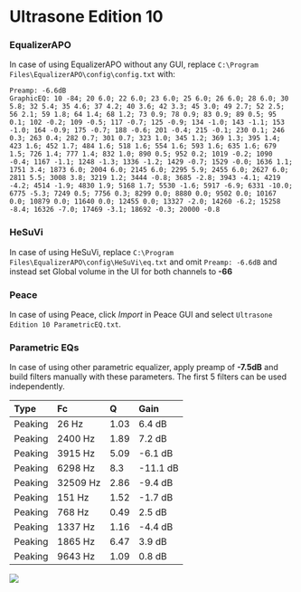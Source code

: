 # Ultrasone Edition 10

### EqualizerAPO
In case of using EqualizerAPO without any GUI, replace `C:\Program Files\EqualizerAPO\config\config.txt`
with:
```
Preamp: -6.6dB
GraphicEQ: 10 -84; 20 6.0; 22 6.0; 23 6.0; 25 6.0; 26 6.0; 28 6.0; 30 5.8; 32 5.4; 35 4.6; 37 4.2; 40 3.6; 42 3.3; 45 3.0; 49 2.7; 52 2.5; 56 2.1; 59 1.8; 64 1.4; 68 1.2; 73 0.9; 78 0.9; 83 0.9; 89 0.5; 95 0.1; 102 -0.2; 109 -0.5; 117 -0.7; 125 -0.9; 134 -1.0; 143 -1.1; 153 -1.0; 164 -0.9; 175 -0.7; 188 -0.6; 201 -0.4; 215 -0.1; 230 0.1; 246 0.3; 263 0.4; 282 0.7; 301 0.7; 323 1.0; 345 1.2; 369 1.3; 395 1.4; 423 1.6; 452 1.7; 484 1.6; 518 1.6; 554 1.6; 593 1.6; 635 1.6; 679 1.5; 726 1.4; 777 1.4; 832 1.0; 890 0.5; 952 0.2; 1019 -0.2; 1090 -0.4; 1167 -1.1; 1248 -1.3; 1336 -1.2; 1429 -0.7; 1529 -0.0; 1636 1.1; 1751 3.4; 1873 6.0; 2004 6.0; 2145 6.0; 2295 5.9; 2455 6.0; 2627 6.0; 2811 5.5; 3008 3.8; 3219 1.2; 3444 -0.8; 3685 -2.8; 3943 -4.1; 4219 -4.2; 4514 -1.9; 4830 1.9; 5168 1.7; 5530 -1.6; 5917 -6.9; 6331 -10.0; 6775 -5.3; 7249 0.5; 7756 0.3; 8299 0.0; 8880 0.0; 9502 0.0; 10167 0.0; 10879 0.0; 11640 0.0; 12455 0.0; 13327 -2.0; 14260 -6.2; 15258 -8.4; 16326 -7.0; 17469 -3.1; 18692 -0.3; 20000 -0.8
```

### HeSuVi
In case of using HeSuVi, replace `C:\Program Files\EqualizerAPO\config\HeSuVi\eq.txt` and omit `Preamp:
-6.6dB` and instead set Global volume in the UI for both channels to **-66**

### Peace
In case of using Peace, click *Import* in Peace GUI and select `Ultrasone Edition 10 ParametricEQ.txt`.

### Parametric EQs
In case of using other parametric equalizer, apply preamp of **-7.5dB** and build filters manually with
these parameters. The first 5 filters can be used independently.

| Type    | Fc       |    Q | Gain     |
|:--------|:---------|:-----|:---------|
| Peaking | 26 Hz    | 1.03 | 6.4 dB   |
| Peaking | 2400 Hz  | 1.89 | 7.2 dB   |
| Peaking | 3915 Hz  | 5.09 | -6.1 dB  |
| Peaking | 6298 Hz  | 8.3  | -11.1 dB |
| Peaking | 32509 Hz | 2.86 | -9.4 dB  |
| Peaking | 151 Hz   | 1.52 | -1.7 dB  |
| Peaking | 768 Hz   | 0.49 | 2.5 dB   |
| Peaking | 1337 Hz  | 1.16 | -4.4 dB  |
| Peaking | 1865 Hz  | 6.47 | 3.9 dB   |
| Peaking | 9643 Hz  | 1.09 | 0.8 dB   |

![](https://raw.githubusercontent.com/jaakkopasanen/AutoEq/master/results/innerfidelity/sbaf-serious/Ultrasone%20Edition%2010/Ultrasone%20Edition%2010.png)